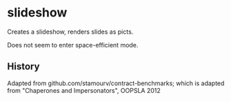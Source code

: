 slideshow
===

Creates a slideshow, renders slides as picts.

Does not seem to enter space-efficient mode.


History
---

Adapted from github.com/stamourv/contract-benchmarks;
 which is adapted from "Chaperones and Impersonators", OOPSLA 2012
